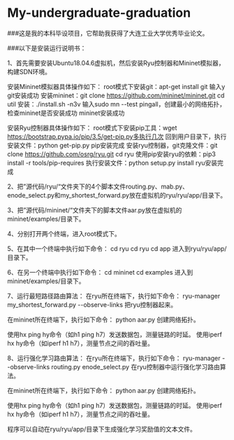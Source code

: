 # My-undergraduate-graduation
###这是我的本科毕设项目，它帮助我获得了大连工业大学优秀毕业论文。

###以下是安装运行说明书：

1、首先需要安装Ubuntu18.04.6虚拟机，然后安装Ryu控制器和Mininet模拟器，构建SDN环境。

安装Mininet模拟器具体操作如下：
root模式下安装git：apt-get install git
输入y
git安装成功
安装mininet：git clone https://github.com/mininet/mininet.git
cd util
安装：./install.sh -n3v
输入sudo mn --test pingall，创建最小的网络拓扑，检查mininet是否安装成功
mininet安装成功

安装Ryu控制器具体操作如下：
root模式下安装pip工具：wget https://bootstrap.pypa.io/pip/3.5/get-pip.py多执行几次
回到用户目录下，执行安装文件：python get-pip.py
pip安装完成
安装ryu控制器，git克隆文件：git clone https://github.com/osrg/ryu.git
cd ryu
使用pip安装ryu的依赖：pip3 install -r tools/pip-requires
执行安装文件：python setup.py install
ryu安装完成

2、把”源代码/ryu/“文件夹下的4个脚本文件routing.py、mab.py、enode_select.py和my_shortest_forward.py放在虚拟机的ryu/ryu/app/目录下。

3、把”源代码/mininet/“文件夹下的脚本文件aar.py放在虚拟机的mininet/examples/目录下。

4、分别打开两个终端，进入root模式下。

5、在其中一个终端中执行如下命令：
cd ryu
cd ryu
cd app
进入到ryu/ryu/app/目录下。

6、在另一个终端中执行如下命令：
cd mininet
cd examples
进入到mininet/examples/目录下。

7、运行最短路径路由算法：
在ryu所在终端下，执行如下命令：
ryu-manager my_shortest_forward.py --observe-links
把ryu控制器起来。

在mininet所在终端下，执行如下命令：
python aar.py
创建网络拓扑。

使用hx ping hy命令（如h1 ping h7）发送数据包，测量链路的时延。
使用iperf hx hy命令（如iperf h1 h7），测量节点之间的吞吐量。

8、运行强化学习路由算法：
在ryu所在终端下，执行如下命令：
ryu-manager --observe-links routing.py enode_select.py
在ryu控制器中运行强化学习路由算法。

在mininet所在终端下，执行如下命令：
python aar.py
创建网络拓扑。

使用hx ping hy命令（如h1 ping h7）发送数据包，测量链路的时延。
使用iperf hx hy命令（如iperf h1 h7），测量节点之间的吞吐量。

程序可以自动在ryu/ryu/app/目录下生成强化学习奖励值的文本文件。







